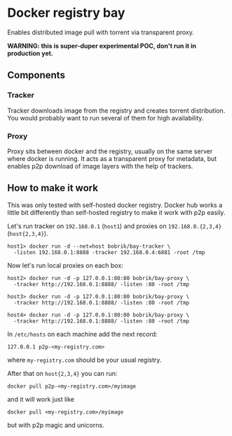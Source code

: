 # Docker registry bay

Enables distributed image pull with torrent via transparent proxy.

**WARNING: this is super-duper experimental POC, don't run it in production yet.**

## Components

### Tracker

Tracker downloads image from the registry and creates torrent distribution.
You would probably want to run several of them for high availability.

### Proxy

Proxy sits between docker and the registry, usually on the same server
where docker is running. It acts as a transparent proxy for metadata,
but enables p2p download of image layers with the help of trackers.

## How to make it work

This was only tested with self-hosted docker registry.
Docker hub works a little bit differently than self-hosted
registry to make it work with p2p easily.

Let's run tracker on `192.168.0.1` (`host1`) and proxies on `192.168.0.{2,3,4}` (`host{2,3,4}`).

```
host1> docker run -d --net=host bobrik/bay-tracker \
  -listen 192.168.0.1:8888 -tracker 192.168.0.4:6881 -root /tmp
```

Now let's run local proxies on each box:

```
host2> docker run -d -p 127.0.0.1:80:80 bobrik/bay-proxy \
  -tracker http://192.168.0.1:8888/ -listen :80 -root /tmp

host3> docker run -d -p 127.0.0.1:80:80 bobrik/bay-proxy \
  -tracker http://192.168.0.1:8888/ -listen :80 -root /tmp

host4> docker run -d -p 127.0.0.1:80:80 bobrik/bay-proxy \
  -tracker http://192.168.0.1:8888/ -listen :80 -root /tmp
```

In `/etc/hosts` on each machine add the next record:

```
127.0.0.1 p2p-<my-registry.com>
```

where `my-registry.com` should be your usual registry.

After that on `host{2,3,4}` you can run:


```
docker pull p2p-<my-registry.com>/myimage
```

and it will work just like

```
docker pull <my-registry.com>/myimage
```

but with p2p magic and unicorns.